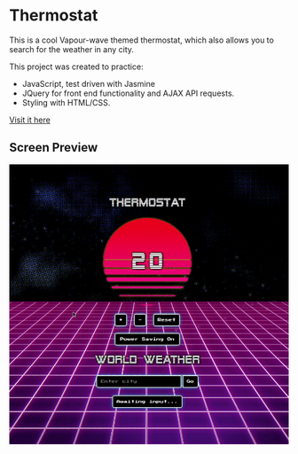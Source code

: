# Thermostat

This is a cool Vapour-wave themed thermostat, which also allows you to search for the weather in any city.

This project was created to practice:

- JavaScript, test driven with Jasmine
- JQuery for front end functionality and AJAX API requests.
- Styling with HTML/CSS.

[Visit it here](http://vapourwave-thermostat.surge.sh)

## Screen Preview

![Thermostat Demo](/images/thermostat_demo.gif)
